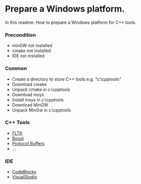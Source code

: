 # Prepare a Windows platform.

In this readme: How to prepare a Windows platform
for C++ tools.

 
### Precondition
  - minGW not installed
  - cmake not installed
  - IDE not installed

### Common

 - Create a directory to store C++ tools e.g. *"c:\cpptools"*
 - Download cmake
 - Unpack cmake in c:\cpptools
 - Download msys
 - Install msys in c:\cpptools
 - Download MinGW
 - Unpack MinGw in c:\cpptools

### C++ Tools 
 - [FLTK](readme-fltk-windows.md)
 - [Boost](readme-boost-windows.md)
 - [Protocol Buffers](readme-pb-windows.md)
 - ...

### IDE
 - [CodeBlocks](readme-codeblocks-windows.md)
 - [VisualStudio]()
